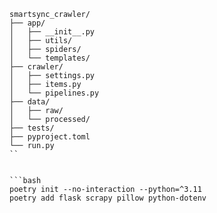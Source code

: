 ```
smartsync_crawler/
├── app/
│   ├── __init__.py
│   ├── utils/
│   ├── spiders/
│   └── templates/
├── crawler/
│   ├── settings.py
│   ├── items.py
│   └── pipelines.py
├── data/
│   ├── raw/
│   └── processed/
├── tests/
├── pyproject.toml
└── run.py
``


```bash
poetry init --no-interaction --python=^3.11
poetry add flask scrapy pillow python-dotenv

```